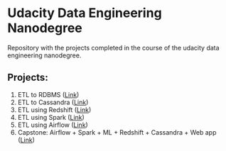 # Udacity Data Engineering Nanodegree

Repository with the projects completed in the course of the udacity data engineering nanodegree.

Projects:
---------
1. ETL to RDBMS ([Link](./project_1_rdbms))
2. ETL to Cassandra ([Link](./project_2_cassandra))
1. ETL using Redshift ([Link](./project_3_redshift))
1. ETL using Spark ([Link](./project_4_spark))
1. ETL using Airflow ([Link](./project_5_airflow))
1. Capstone: Airflow + Spark + ML + Redshift + Cassandra + Web app ([Link](./project_6_capstone))